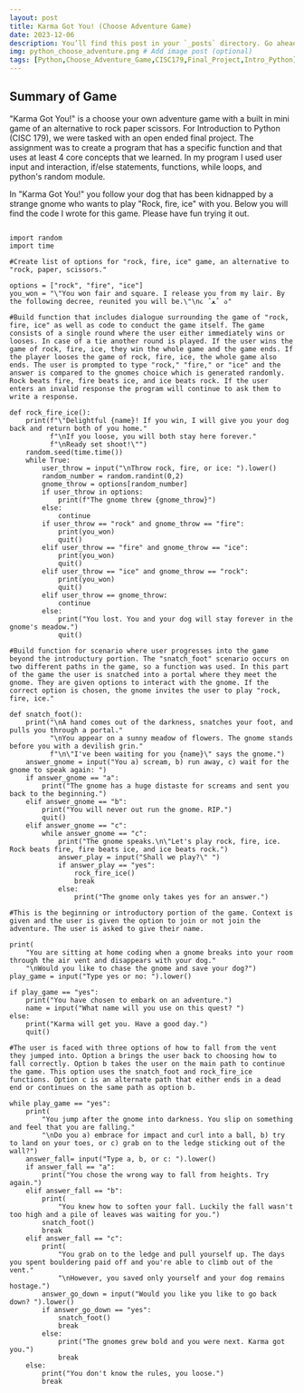 ```yaml
---
layout: post
title: Karma Got You! (Choose Adventure Game)
date: 2023-12-06
description: You’ll find this post in your `_posts` directory. Go ahead and edit it and re-build the site to see your changes. # Add post description (optional)
img: python_choose_adventure.png # Add image post (optional)
tags: [Python,Choose_Adventure_Game,CISC179,Final_Project,Intro_Python] # add tag
---
```

## Summary of Game
"Karma Got You!" is a choose your own adventure game with a built in mini game of an alternative to rock paper scissors. For Introduction to Python (CISC 179), we were tasked with an open ended final project. The assignment was to create a program that has a specific function and that uses at least 4 core concepts that we learned. In my program I used user input and interaction, if/else statements, functions, while loops, and python's random module. 

In "Karma Got You!" you follow your dog that has been kidnapped by a strange gnome who wants to play "Rock, fire, ice" with you. Below you will find the code I wrote for this game. Please have fun trying it out.

<pre><code class="language-python">
import random
import time

#Create list of options for "rock, fire, ice" game, an alternative to "rock, paper, scissors."

options = ["rock", "fire", "ice"]
you_won = "\"You won fair and square. I release you from my lair. By the following decree, reunited you will be.\"\n૮ ˆﻌˆ ა"

#Build function that includes dialogue surrounding the game of "rock, fire, ice" as well as code to conduct the game itself. The game consists of a single round where the user either immediately wins or looses. In case of a tie another round is played. If the user wins the game of rock, fire, ice, they win the whole game and the game ends. If the player looses the game of rock, fire, ice, the whole game also ends. The user is prompted to type "rock," "fire," or "ice" and the answer is compared to the gnomes choice which is generated randomly. Rock beats fire, fire beats ice, and ice beats rock. If the user enters an invalid response the program will continue to ask them to write a response. 

def rock_fire_ice():
    print(f"\"Delightful {name}! If you win, I will give you your dog back and return both of you home."
          f"\nIf you loose, you will both stay here forever."
          f"\nReady set shoot!\"")
    random.seed(time.time())
    while True:
        user_throw = input("\nThrow rock, fire, or ice: ").lower()
        random_number = random.randint(0,2)
        gnome_throw = options[random_number]
        if user_throw in options:
            print(f"The gnome threw {gnome_throw}")
        else:
            continue
        if user_throw == "rock" and gnome_throw == "fire":
            print(you_won)
            quit()
        elif user_throw == "fire" and gnome_throw == "ice":
            print(you_won)
            quit()
        elif user_throw == "ice" and gnome_throw == "rock":
            print(you_won)
            quit()
        elif user_throw == gnome_throw:
            continue
        else:
            print("You lost. You and your dog will stay forever in the gnome's meadow.")
            quit()

#Build function for scenario where user progresses into the game beyond the introductury portion. The "snatch_foot" scenario occurs on two different paths in the game, so a function was used. In this part of the game the user is snatched into a portal where they meet the gnome. They are given options to interact with the gnome. If the correct option is chosen, the gnome invites the user to play "rock, fire, ice."

def snatch_foot():
    print("\nA hand comes out of the darkness, snatches your foot, and pulls you through a portal."
          "\nYou appear on a sunny meadow of flowers. The gnome stands before you with a devilish grin."
          f"\n\"I've been waiting for you {name}\" says the gnome.")
    answer_gnome = input("You a) scream, b) run away, c) wait for the gnome to speak again: ")
    if answer_gnome == "a":
        print("The gnome has a huge distaste for screams and sent you back to the beginning.")
    elif answer_gnome == "b":
        print("You will never out run the gnome. RIP.")
        quit()
    elif answer_gnome == "c":
        while answer_gnome == "c":
            print("The gnome speaks.\n\"Let's play rock, fire, ice. Rock beats fire, fire beats ice, and ice beats rock.")
            answer_play = input("Shall we play?\" ")
            if answer_play == "yes":
                rock_fire_ice()
                break
            else:
                print("The gnome only takes yes for an answer.")

#This is the beginning or introductory portion of the game. Context is given and the user is given the option to join or not join the adventure. The user is asked to give their name. 
 
print(
    "You are sitting at home coding when a gnome breaks into your room through the air vent and disappears with your dog."
    "\nWould you like to chase the gnome and save your dog?")
play_game = input("Type yes or no: ").lower()

if play_game == "yes":
    print("You have chosen to embark on an adventure.")
    name = input("What name will you use on this quest? ")
else:
    print("Karma will get you. Have a good day.")
    quit()

#The user is faced with three options of how to fall from the vent they jumped into. Option a brings the user back to choosing how to fall correctly. Option b takes the user on the main path to continue the game. This option uses the snatch_foot and rock_fire_ice functions. Option c is an alternate path that either ends in a dead end or continues on the same path as option b.

while play_game == "yes":
    print(
        "You jump after the gnome into darkness. You slip on something and feel that you are falling."
        "\nDo you a) embrace for impact and curl into a ball, b) try to land on your toes, or c) grab on to the ledge sticking out of the wall?")
    answer_fall= input("Type a, b, or c: ").lower()
    if answer_fall == "a":
        print("You chose the wrong way to fall from heights. Try again.")
    elif answer_fall == "b":
        print(
            "You knew how to soften your fall. Luckily the fall wasn't too high and a pile of leaves was waiting for you.")
        snatch_foot()
        break
    elif answer_fall == "c":
        print(
            "You grab on to the ledge and pull yourself up. The days you spent bouldering paid off and you're able to climb out of the vent."
            "\nHowever, you saved only yourself and your dog remains hostage.")
        answer_go_down = input("Would you like you like to go back down? ").lower()
        if answer_go_down == "yes":
            snatch_foot()
            break
        else:
            print("The gnomes grew bold and you were next. Karma got you.")
            break
    else:
        print("You don't know the rules, you loose.")
        break
</code></pre>
